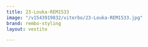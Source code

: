 ```yaml
---
title: 23-Louka-REM1533
image: "/v1543919832/viterbo/23-Louka-REM1533.jpg"
brand: rembo-styling
layout: vestito

---
```

